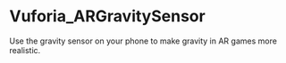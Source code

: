 # Vuforia_ARGravitySensor
Use the gravity sensor on your phone to make gravity in AR games more realistic.
